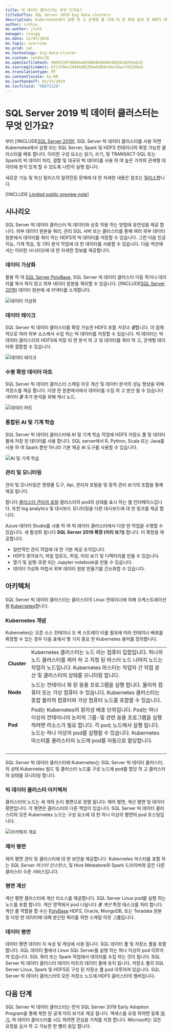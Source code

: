 ```yaml
---
title: 빅 데이터 클러스터는 무엇 인가요?
titleSuffix: SQL Server 2019 big data clusters
description: Kubernetes에서 실행 하 고 관계형 둘 다에 대 한 확장 옵션 및 HDFS 데이터를 제공 하는 SQL Server 2019 빅 데이터 클러스터 (미리 보기)에 대해 알아봅니다.
author: rothja
ms.author: jroth
manager: craigg
ms.date: 12/07/2018
ms.topic: overview
ms.prod: sql
ms.technology: big-data-cluster
ms.custom: seodec18
ms.openlocfilehash: 996913979669aa85088d6d640436b5610293eb35
ms.sourcegitcommit: 671370ec2d49ed0159a418b9c9ac56acf43249ad
ms.translationtype: MT
ms.contentlocale: ko-KR
ms.lasthandoff: 03/15/2019
ms.locfileid: "58072128"
---
```

# <a name="what-are-sql-server-2019-big-data-clusters"></a>SQL Server 2019 빅 데이터 클러스터는 무엇 인가요?

부터 [!INCLUDE[SQL Server 2019](../includes/sssqlv15-md.md)], SQL Server 빅 데이터 클러스터를 사용 하면 Kubernetes에서 실행 되는 SQL Server, Spark 및 HDFS 컨테이너의 확장 가능한 클러스터를 배포 합니다. 이러한 구성 요소는 읽기, 쓰기, 및 TRANSACT-SQL 또는 Spark의 빅 데이터 처리, 결합 및 대규모 빅 데이터를 사용 하 여 높은 가치의 관계형 데이터에 분석 있게 할 수 있도록 나란히 실행 됩니다.

새로운 기능 및 최신 릴리스의 알려진된 문제에 대 한 자세한 내용은 참조는 [릴리스](release-notes-big-data-cluster.md)합니다.

[!INCLUDE [Limited public preview note](../includes/big-data-cluster-preview-note.md)]

## <a name="scenarios"></a>시나리오

SQL Server 빅 데이터 클러스터 빅 데이터와 상호 작용 하는 방법에 유연성을 제공 합니다. 외부 데이터 원본을 쿼리, 관리 SQL 서버 또는 클러스터를 통해 여러 외부 데이터 원본에서 데이터를 쿼리 하는 HDFS의 빅 데이터를 저장할 수 있습니다. 그런 다음 인공 지능, 기계 학습, 및 기타 분석 작업에 대 한 데이터를 사용할 수 있습니다. 다음 섹션에서는 이러한 시나리오에 대 한 자세한 정보를 제공합니다.

### <a name="data-virtualization"></a>데이터 가상화

활용 하 여 [SQL Server PolyBase](../relational-databases/polybase/polybase-guide.md), SQL Server 빅 데이터 클러스터 이동 하거나 데이터를 복사 하지 않고 외부 데이터 원본을 쿼리할 수 있습니다. [!INCLUDE[SQL Server 2019](../includes/sssqlv15-md.md)] 데이터 원본에 새 커넥터를 소개합니다.

![데이터 가상화](media/big-data-cluster-overview/data-virtualization.png)

### <a name="data-lake"></a>데이터 레이크

SQL Server 빅 데이터 클러스터를 확장 가능한 HDFS 포함 *저장소 풀*합니다. 이 잠재적으로 여러 외부 소스에서 수집 하는 빅 데이터를 저장할 수 있습니다. 빅 데이터는 빅 데이터 클러스터의 HDFS에 저장 되 면 분석 하 고 및 데이터를 쿼리 하 고, 관계형 데이터와 결합할 수 있습니다.

![데이터 레이크](media/big-data-cluster-overview/data-lake.png)

### <a name="scale-out-data-mart"></a>수평 확장 데이터 마트

SQL Server 빅 데이터 클러스터 스케일 아웃 계산 및 데이터 분석의 성능 향상을 위해 저장소를 제공 합니다. 다양 한 원본에서에서 데이터를 수집 하 고 분산 될 수 있습니다 *데이터 풀* 추가 분석을 위해 캐시 노드.

![데이터 마트](media/big-data-cluster-overview/data-mart.png)

### <a name="integrated-ai-and-machine-learning"></a>통합된 AI 및 기계 학습

SQL Server 빅 데이터 클러스터에 AI 및 기계 학습 작업에 HDFS 저장소 풀 및 데이터 풀에 저장 된 데이터를 사용 합니다. SQL server에서 R, Python, Scala 또는 Java를 사용 하 여 Spark 뿐만 아니라 기본 제공 AI 도구를 사용할 수 있습니다.

![AI 및 기계 학습](media/big-data-cluster-overview/ai-ml-spark.png)

### <a name="management-and-monitoring"></a>관리 및 모니터링

관리 및 모니터링은 명령줄 도구, Api, 관리자 포털을 및 동적 관리 보기의 조합을 통해 제공 됩니다.

합니다 [클러스터 관리자 포털](cluster-admin-portal.md) 클러스터의 pod의 상태를 표시 하는 웹 인터페이스입니다. 또한 log analytics 및 대시보드 모니터링을 다른 대시보드에 대 한 링크를 제공 합니다.

Azure 데이터 Studio를 사용 하 여 빅 데이터 클러스터에서 다양 한 작업을 수행할 수 있습니다. 새 활성화 됩니다 **SQL Server 2019 확장 (미리 보기)** 합니다. 이 확장을 제공합니다.

- 일반적인 관리 작업에 대 한 기본 제공 조각입니다.
- HDFS 찾아보기, 파일 업로드, 파일, 미리 보기 및 디렉터리를 만들 수 있습니다.
- 열기 및 실행-호환 되는 Jupyter notebook을 만들 수 있습니다.
- 데이터 가상화 마법사 외부 데이터 원본 만들기를 간소화할 수 있습니다.

## <a id="architecture"></a> 아키텍처

SQL Server 빅 데이터 클러스터는 클러스터의 Linux 컨테이너에 의해 오케스트레이션 됨 [Kubernetes](https://kubernetes.io/docs/concepts/)합니다.

### <a name="kubernetes-concepts"></a>Kubernetes 개념

Kubernetes는 오픈 소스 컨테이너 오 케 스트레이 터를 필요에 따라 컨테이너 배포를 확장할 수 있는 경우 다음 표에서 몇 가지 중요 한 Kubernetes 용어를 정의합니다.

|||
|:--|:--|
| **Cluster** | Kubernetes 클러스터는 노드 라는 컴퓨터 집합입니다. 하나의 노드 클러스터를 제어 하 고 지정 된 마스터 노드 나머지 노드는 작업자 노드입니다. Kubernetes 마스터는 작업자 간 작업 분산 및 클러스터의 상태를 모니터링 합니다. |
| **Node** | 노드는 컨테이너 화 된 응용 프로그램을 실행 합니다. 물리적 컴퓨터 또는 가상 컴퓨터 수 있습니다. Kubernetes 클러스터는 혼합 물리적 컴퓨터와 가상 컴퓨터 노드를 포함할 수 있습니다. |
| **Pod** | Pod는 Kubernetes의 원자성 배포 단위입니다. Pod는 하나 이상의 컨테이너의 논리적 그룹-및 관련 응용 프로그램을 실행 하려면 리소스가 필요 합니다. 각 pod; 노드에서 실행 됩니다. 노드는 하나 이상의 pod를 실행할 수 있습니다. Kubernetes 마스터를 클러스터의 노드에 pod를 자동으로 할당합니다. |
| &nbsp; ||

SQL Server 빅 데이터 클러스터에 Kubernetes는 SQL Server 빅 데이터 클러스터;의 상태 Kubernetes 빌드 및 클러스터 노드를 구성 노드에 pod를 할당 하 고 클러스터의 상태를 모니터링 합니다.

### <a name="big-data-clusters-architecture"></a>빅 데이터 클러스터 아키텍처

클러스터의 노드는 세 개의 논리 평면으로 정렬 됩니다: 제어 평면, 계산 평면 및 데이터 평면입니다. 각 평면은 클러스터의 다른 책임이 있습니다. SQL Server 빅 데이터 클러스터의 모든 Kubernetes 노드는 구성 요소에 대 한 하나 이상의 평면의 pod 호스팅입니다.

![아키텍처 개요](media/big-data-cluster-overview/architecture-diagram-planes.png)

### <a id="controlplane"></a> 제어 평면

제어 평면 관리 및 클러스터에 대 한 보안을 제공합니다. Kubernetes 마스터를 포함 하는 *SQL Server 마스터 인스턴스*, 및 Hive Metastore와 Spark 드라이버와 같은 다른 클러스터 수준 서비스입니다.

### <a id="computeplane"></a> 평면 계산

계산 평면 클러스터에 계산 리소스를 제공합니다. SQL Server Linux pod를 실행 하는 노드를 포함 합니다. 계산 영역에서 pod 나뉩니다 *풀 계산* 특정 태스크를 처리 합니다. 계산 풀 역할을 할 수는 [PolyBase](../relational-databases/polybase/polybase-guide.md) HDFS, Oracle, MongoDB, 또는 Teradata 원본 등 다양 한 데이터에 대해 분산된 쿼리를 위한 스케일 아웃 그룹입니다.

### <a id="dataplane"></a> 데이터 평면

데이터 평면 데이터 지 속성 및 캐싱에 사용 됩니다. SQL 데이터 풀 및 저장소 풀을 포함합니다.  SQL 데이터 풀에서 Linux SQL Server를 실행 하는 하나 이상의 pod 이루어져 있습니다. SQL 쿼리 또는 Spark 작업에서 데이터를 수집 하는 것이 됩니다. SQL Server 빅 데이터 클러스터 데이터 마트의 데이터 풀에 유지 됩니다. 저장소 풀의 SQL Server Linux, Spark 및 HDFS로 구성 된 저장소 풀 pod 이루어져 있습니다. SQL Server 빅 데이터 클러스터의 모든 저장소 노드에 HDFS 클러스터의 멤버입니다.

## <a name="next-steps"></a>다음 단계

SQL Server 빅 데이터 클러스터는 먼저 SQL Server 2019 Early Adoption Program을 통해 제한 된 공개 미리 보기로 제공 됩니다. 액세스를 요청 하려면 등록 [여기](https://aka.ms/eapsignup), 빅 데이터 클러스터를 시도 하려면 관심을 가져를 지정 합니다. Microsoft는 모든 요청을 심사 하 고 가능한 한 빨리 응답 합니다.
